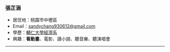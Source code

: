 ### 張芷涵

- 居住地：桃園市中壢區
- Email：sandychang930612@gmail.com
- 學歷：[輔仁大學經濟系](https://www.economics.fju.edu.tw/)
- 興趣：**看動畫**、電影、讀小說、聽音樂、聽演唱會
<hr>
